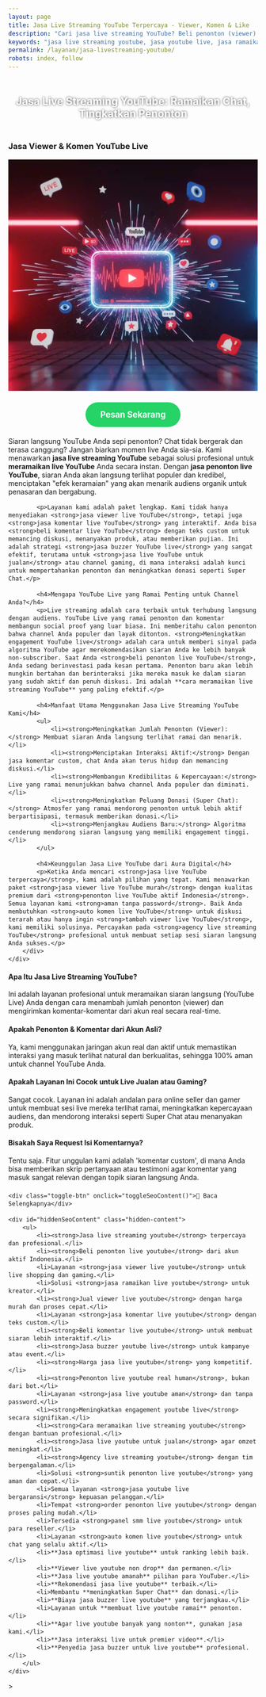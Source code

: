 ```yaml
---
layout: page
title: Jasa Live Streaming YouTube Terpercaya - Viewer, Komen & Like
description: "Cari jasa live streaming YouTube? Beli penonton (viewer) dan komentar dari tim buzzer real. Layanan terpercaya untuk ramaikan YouTube Live, aman, dan murah untuk meningkatkan engagement."
keywords: "jasa live streaming youtube, jasa youtube live, jasa ramaikan live youtube, agency live streaming youtube, jasa optimasi live youtube, jasa buzzer youtube live, jasa penonton live youtube, jasa viewer live youtube, beli penonton live youtube, tambah viewer live youtube, suntik penonton live youtube, jual viewer live youtube, jasa komentar live youtube, jasa komen live streaming youtube, beli komentar live youtube, auto komen live youtube, jasa live youtube terpercaya, jasa live streaming youtube aman, penonton live youtube aktif indonesia, jasa live youtube untuk jualan, cara meramaikan live streaming youtube, meningkatkan engagement youtube live"
permalink: /layanan/jasa-livestreaming-youtube/
robots: index, follow
---
```


<script type="application/ld+json">
{
  "@context": "https://schema.org",
  "@graph": [
    {
      "@type": "WebSite",
      "@id": "https://auradigital.id/#website",
      "url": "https://auradigital.id/",
      "name": "auradigital.id"
    },
    {
      "@type": "WebPage",
      "@id": "https://auradigital.id/layanan/jasa-livestreaming-youtube/#webpage",
      "url": "https://auradigital.id/layanan/jasa-livestreaming-youtube/",
      "name": "Jasa Live Streaming YouTube | Ramaikan Siaran Langsung Anda",
      "isPartOf": {
        "@id": "https://auradigital.id/#website"
      },
      "breadcrumb": {
        "@id": "https://auradigital.id/layanan/jasa-livestreaming-youtube/#breadcrumb"
      },
      "description": "Butuh jasa untuk meramaikan Live YouTube? Kami adalah solusi untuk menambah penonton (viewer), komentar, dan like saat Anda siaran langsung. Layanan buzzer YouTube Live terpercaya."
    },
    {
      "@type": "Service",
      "name": "Jasa Live Streaming YouTube (Viewer & Komentar)",
      "serviceType": "Social Media Marketing",
      "provider": {
        "@type": "WebSite",
        "name": "auradigital.id",
        "url": "https://auradigital.id/"
      },
      "areaServed": {
        "@type": "Country",
        "name": "Indonesia"
      },
      "description": "Jasa tambah penonton dan komentar untuk siaran langsung di YouTube dari akun real. Layanan terpercaya untuk membuat YouTube Live Anda terlihat ramai, profesional, dan interaktif."
    },
    {
      "@type": "Product",
      "name": "Paket Engagement Live Streaming YouTube",
      "image": "https://raw.githubusercontent.com/AzkaAtta/azkaatta.github.io/main/image/jasa-livestreaming-youtube.webp",
      "description": "Beli paket untuk meramaikan Live YouTube, mencakup penonton (viewer), komentar custom, dan like. Dikerjakan oleh tim buzzer profesional untuk meningkatkan engagement dan social proof.",
      "brand": {
        "@type": "Brand",
        "name": "auradigital.id"
      },
      "offers": {
        "@type": "Offer",
        "priceCurrency": "IDR",
        "price": "10000",
        "availability": "https://schema.org/InStock",
        "url": "https://auradigital.id/layanan/jasa-livestreaming-youtube/"
      }
    },
    {
      "@type": "BreadcrumbList",
      "@id": "https://auradigital.id/layanan/jasa-livestreaming-youtube/#breadcrumb",
      "itemListElement": [
        {
          "@type": "ListItem",
          "position": 1,
          "name": "Home",
          "item": "https://auradigital.id/"
        },
        {
          "@type": "ListItem",
          "position": 2,
          "name": "Layanan",
          "item": "https://auradigital.id/layanan/"
        },
        {
          "@type": "ListItem",
          "position": 3,
          "name": "Jasa Live Streaming YouTube",
          "item": "https://auradigital.id/layanan/jasa-livestreaming-youtube/"
        }
      ]
    },
    {
      "@type": "FAQPage",
      "mainEntity": [
        {
          "@type": "Question",
          "name": "Apa itu Jasa Live Streaming YouTube?",
          "acceptedAnswer": {
            "@type": "Answer",
            "text": "Ini adalah layanan di mana tim kami membantu meramaikan siaran langsung (YouTube Live) Anda dengan cara menambah jumlah penonton (viewer) dan mengirimkan komentar-komentar interaktif secara real-time."
          }
        },
        {
          "@type": "Question",
          "name": "Apakah penonton dan komentar berasal dari akun asli?",
          "acceptedAnswer": {
            "@type": "Answer",
            "text": "Ya, kami menggunakan jaringan akun real dan aktif untuk memastikan interaksi yang masuk terlihat natural dan berkualitas, sehingga aman untuk channel Anda."
          }
        },
        {
          "@type": "Question",
          "name": "Apakah layanan ini cocok untuk live jualan atau gaming?",
          "acceptedAnswer": {
            "@type": "Answer",
            "text": "Sangat cocok. Layanan ini sering digunakan untuk live shopping atau live gaming untuk menciptakan suasana ramai, meningkatkan kepercayaan audiens, dan mendorong interaksi seperti Super Chat atau menanyakan produk."
          }
        }
      ]
    }
  ]
}
</script>

<h2 style="text-align: center; color: #fff; text-shadow: 0 0 4px rgba(0,0,0,0.7); padding: 20px 15px;">
    Jasa Live Streaming YouTube: Ramaikan Chat, Tingkatkan Penonton
</h2>

<div class="jasa-top-komen-tiktok-container">
    <div class="service-card" id="jasa-livestreaming-youtube-card" onclick="toggleService(this)">
        <h3>Jasa Viewer & Komen YouTube Live</h3>
        <img src="https://raw.githubusercontent.com/AzkaAtta/azkaatta.github.io/main/image/jasa-livestreaming-youtube.webp" alt="Jasa Live Streaming YouTube untuk Jualan" style="max-width:100%; height:auto;" loading="lazy">
        <a href="https://wa.me/62895402343693?text=Halo,%20saya%20tertarik%20dengan%20Jasa%20Live%20Streaming%20YouTube.%20Bisa%20info%20lebih%20lanjut?" target="_blank" class="whatsapp-button" style="display: block; width: fit-content; margin: 20px auto; padding: 15px 30px; background-color: #25D366; color: white; text-align: center; text-decoration: none; border-radius: 50px; font-size: 1.2em; font-weight: bold; transition: background-color 0.3s ease;">
            Pesan Sekarang
        </a>
        <div class="service-description">
            <p>Siaran langsung YouTube Anda sepi penonton? Chat tidak bergerak dan terasa canggung? Jangan biarkan momen live Anda sia-sia. Kami menawarkan <strong>jasa live streaming YouTube</strong> sebagai solusi profesional untuk <strong>meramaikan live YouTube</strong> Anda secara instan. Dengan <strong>jasa penonton live YouTube</strong>, siaran Anda akan langsung terlihat populer dan kredibel, menciptakan "efek keramaian" yang akan menarik audiens organik untuk penasaran dan bergabung.</p>

            <p>Layanan kami adalah paket lengkap. Kami tidak hanya menyediakan <strong>jasa viewer live YouTube</strong>, tetapi juga <strong>jasa komentar live YouTube</strong> yang interaktif. Anda bisa <strong>beli komentar live YouTube</strong> dengan teks custom untuk memancing diskusi, menanyakan produk, atau memberikan pujian. Ini adalah strategi <strong>jasa buzzer YouTube live</strong> yang sangat efektif, terutama untuk <strong>jasa live YouTube untuk jualan</strong> atau channel gaming, di mana interaksi adalah kunci untuk mempertahankan penonton dan meningkatkan donasi seperti Super Chat.</p>

            <h4>Mengapa YouTube Live yang Ramai Penting untuk Channel Anda?</h4>
            <p>Live streaming adalah cara terbaik untuk terhubung langsung dengan audiens. YouTube Live yang ramai penonton dan komentar membangun social proof yang luar biasa. Ini memberitahu calon penonton bahwa channel Anda populer dan layak ditonton. <strong>Meningkatkan engagement YouTube live</strong> adalah cara untuk memberi sinyal pada algoritma YouTube agar merekomendasikan siaran Anda ke lebih banyak non-subscriber. Saat Anda <strong>beli penonton live YouTube</strong>, Anda sedang berinvestasi pada kesan pertama. Penonton baru akan lebih mungkin bertahan dan berinteraksi jika mereka masuk ke dalam siaran yang sudah aktif dan penuh diskusi. Ini adalah **cara meramaikan live streaming YouTube** yang paling efektif.</p>

            <h4>Manfaat Utama Menggunakan Jasa Live Streaming YouTube Kami</h4>
            <ul>
                <li><strong>Meningkatkan Jumlah Penonton (Viewer):</strong> Membuat siaran Anda langsung terlihat ramai dan menarik.</li>
                <li><strong>Menciptakan Interaksi Aktif:</strong> Dengan jasa komentar custom, chat Anda akan terus hidup dan memancing diskusi.</li>
                <li><strong>Membangun Kredibilitas & Kepercayaan:</strong> Live yang ramai menunjukkan bahwa channel Anda populer dan diminati.</li>
                <li><strong>Meningkatkan Peluang Donasi (Super Chat):</strong> Atmosfer yang ramai mendorong penonton untuk lebih aktif berpartisipasi, termasuk memberikan donasi.</li>
                <li><strong>Menjangkau Audiens Baru:</strong> Algoritma cenderung mendorong siaran langsung yang memiliki engagement tinggi.</li>
            </ul>

            <h4>Keunggulan Jasa Live YouTube dari Aura Digital</h4>
            <p>Ketika Anda mencari <strong>jasa live YouTube terpercaya</strong>, kami adalah pilihan yang tepat. Kami menawarkan paket <strong>jasa viewer live YouTube murah</strong> dengan kualitas premium dari <strong>penonton live YouTube aktif Indonesia</strong>. Semua layanan kami <strong>aman tanpa password</strong>. Baik Anda membutuhkan <strong>auto komen live YouTube</strong> untuk diskusi terarah atau hanya ingin <strong>tambah viewer live YouTube</strong>, kami memiliki solusinya. Percayakan pada <strong>agency live streaming YouTube</strong> profesional untuk membuat setiap sesi siaran langsung Anda sukses.</p>
        </div>
    </div>
</div>

<style>
  /* Struktur CSS Anda tidak diubah */
</style>

<div class="accordion">
  <div class="accordion-item">
    <div class="accordion-title"><h4>Apa Itu Jasa Live Streaming YouTube?</h4></div>
    <div class="accordion-content">
      Ini adalah layanan profesional untuk meramaikan siaran langsung (YouTube Live) Anda dengan cara menambah jumlah penonton (viewer) dan mengirimkan komentar-komentar dari akun real secara real-time.
    </div>
  </div>

  <div class="accordion-item">
    <div class="accordion-title"><h4>Apakah Penonton & Komentar dari Akun Asli?</h4></div>
    <div class="accordion-content">
      Ya, kami menggunakan jaringan akun real dan aktif untuk memastikan interaksi yang masuk terlihat natural dan berkualitas, sehingga 100% aman untuk channel YouTube Anda.
    </div>
  </div>

  <div class="accordion-item">
    <div class="accordion-title"><h4>Apakah Layanan Ini Cocok untuk Live Jualan atau Gaming?</h4></div>
    <div class="accordion-content">
      Sangat cocok. Layanan ini adalah andalan para online seller dan gamer untuk membuat sesi live mereka terlihat ramai, meningkatkan kepercayaan audiens, dan mendorong interaksi seperti Super Chat atau menanyakan produk.
    </div>
  </div>
  
  <div class="accordion-item">
    <div class="accordion-title"><h4>Bisakah Saya Request Isi Komentarnya?</h4></div>
    <div class="accordion-content">
      Tentu saja. Fitur unggulan kami adalah 'komentar custom', di mana Anda bisa memberikan skrip pertanyaan atau testimoni agar komentar yang masuk sangat relevan dengan topik siaran langsung Anda.
    </div>
  </div>
</div>

<script>
  // Struktur JS Anda tidak diubah
</script>


<style>
  /* Struktur CSS Anda tidak diubah */
</style>

<div class="toggle-container">

    <div class="toggle-btn" onclick="toggleSeoContent()">📌 Baca Selengkapnya</div>
    
    <div id="hiddenSeoContent" class="hidden-content">
        <ul>
            <li><strong>Jasa live streaming youtube</strong> terpercaya dan profesional.</li>
            <li><strong>Beli penonton live youtube</strong> dari akun aktif Indonesia.</li>
            <li>Layanan <strong>jasa viewer live youtube</strong> untuk live shopping dan gaming.</li>
            <li>Solusi <strong>jasa ramaikan live youtube</strong> untuk kreator.</li>
            <li><strong>Jual viewer live youtube</strong> dengan harga murah dan proses cepat.</li>
            <li>Layanan <strong>jasa komentar live youtube</strong> dengan teks custom.</li>
            <li><strong>Beli komentar live youtube</strong> untuk membuat siaran lebih interaktif.</li>
            <li><strong>Jasa buzzer youtube live</strong> untuk kampanye atau event.</li>
            <li><strong>Harga jasa live youtube</strong> yang kompetitif.</li>
            <li><strong>Penonton live youtube real human</strong>, bukan dari bot.</li>
            <li>Layanan <strong>jasa live youtube aman</strong> dan tanpa password.</li>
            <li><strong>Meningkatkan engagement youtube live</strong> secara signifikan.</li>
            <li><strong>Cara meramaikan live streaming youtube</strong> dengan bantuan profesional.</li>
            <li><strong>Jasa live youtube untuk jualan</strong> agar omzet meningkat.</li>
            <li><strong>Agency live streaming youtube</strong> dengan tim berpengalaman.</li>
            <li>Solusi <strong>suntik penonton live youtube</strong> yang aman dan cepat.</li>
            <li>Semua layanan <strong>jasa youtube live bergaransi</strong> kepuasan pelanggan.</li>
            <li>Tempat <strong>order penonton live youtube</strong> dengan proses paling mudah.</li>
            <li>Tersedia <strong>panel smm live youtube</strong> untuk para reseller.</li>
            <li>Layanan <strong>auto komen live youtube</strong> untuk chat yang selalu aktif.</li>
            <li>**Jasa optimasi live youtube** untuk ranking lebih baik.</li>
            <li>**Viewer live youtube non drop** dan permanen.</li>
            <li>**Jasa live youtube amanah** pilihan para YouTuber.</li>
            <li>**Rekomendasi jasa live youtube** terbaik.</li>
            <li>Membantu **meningkatkan Super Chat** dan donasi.</li>
            <li>**Biaya jasa buzzer live youtube** yang terjangkau.</li>
            <li>Layanan untuk **membuat live youtube ramai** penonton.</li>
            <li>**Agar live youtube banyak yang nonton**, gunakan jasa kami.</li>
            <li>**Jasa interaksi live untuk premier video**.</li>
            <li>**Penyedia jasa buzzer untuk live youtube** profesional.</li>
        </ul>
    </div>
</div>

<style>
    .toggle-container {
        margin-top: 20px; 
    }
    .toggle-btn {
        cursor: pointer;
        /* Warna tombol diubah agar kontras dengan background gelap */
        color: #67e8f9; /* Biru Cyan Terang */
        text-decoration: underline;
        display: inline-block;
        font-weight: bold;
        text-shadow: 0 1px 2px rgba(0,0,0,0.5);
    }
    .hidden-content {
        /* KUNCI #1: Konten disembunyikan di awal */
        display: none; 
        
        /* KUNCI #2: Style diubah menjadi transparan & teks putih */
        background: rgba(0, 0, 0, 0.25); /* Background semi-transparan gelap */
        backdrop-filter: blur(8px);
        color: #ffffff; /* Warna teks utama menjadi putih */
        border: 1px solid rgba(255, 255, 255, 0.15); /* Border efek kaca */
        
        margin-top: 15px;
        padding: 20px;
        border-radius: 12px;
        text-shadow: 0 1px 2px rgba(0,0,0,0.5); /* Bayangan agar teks mudah dibaca */
    }
    .hidden-content ul {
        margin: 0;
        padding-left: 20px;
    }
    .hidden-content li {
        margin-bottom: 8px;
    }
    .hidden-content strong {
        color: #93c5fd; /* Warna biru muda untuk keyword */
    }
</style>>

<script>
    function toggleSeoContent() {
        var content = document.getElementById("hiddenSeoContent");
        var button = document.querySelector(".toggle-btn");
        
        // Cek apakah konten sedang tersembunyi atau tidak
        if (content.style.display === "none" || content.style.display === "") {
            content.style.display = "block";
            button.textContent = "📌 Tutup Selengkapnya";
        } else {
            content.style.display = "none";
            button.textContent = "📌 Baca Selengkapnya";
        }
    }
</script>
<script>
    // Struktur JS Anda tidak diubah
</script>
